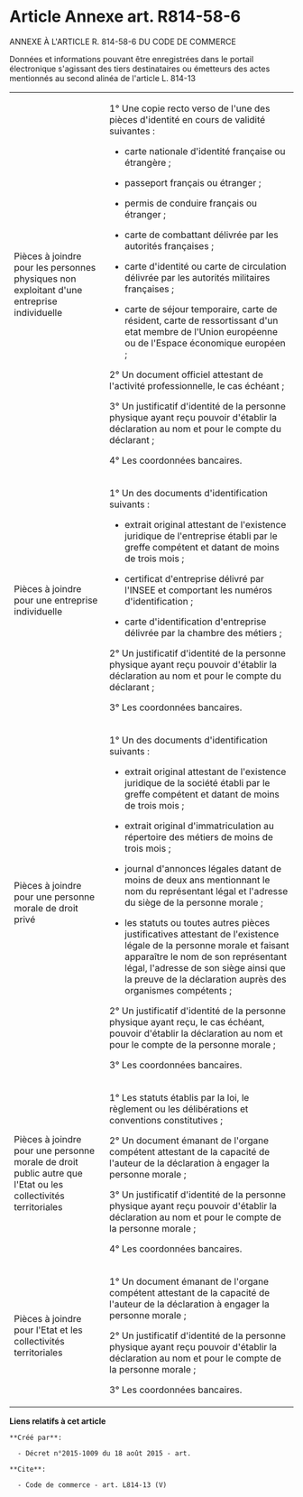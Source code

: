 # Article Annexe art. R814-58-6

ANNEXE À L'ARTICLE R. 814-58-6 DU CODE DE COMMERCE 

Données et informations pouvant être enregistrées dans le portail électronique s'agissant des tiers destinataires ou
émetteurs des actes mentionnés au second alinéa de l'article L. 814-13

<table>
  <tbody>
    <tr>
      <td align="left">

Pièces à joindre pour les personnes physiques non exploitant d'une entreprise individuelle 

</td>
      <td valign="bottom" align="left">

1° Une copie recto verso de l'une des pièces d'identité en cours de validité suivantes :

- carte nationale d'identité française ou étrangère ;

- passeport français ou étranger ;

- permis de conduire français ou étranger ;

- carte de combattant délivrée par les autorités françaises ;

- carte d'identité ou carte de circulation délivrée par les autorités militaires françaises ;

- carte de séjour temporaire, carte de résident, carte de ressortissant d'un etat membre de l'Union européenne ou de l'Espace
économique européen ; 

2° Un document officiel attestant de l'activité professionnelle, le cas échéant ; 

3° Un justificatif d'identité de la personne physique ayant reçu pouvoir d'établir la déclaration au nom et pour le compte du
déclarant ; 

4° Les coordonnées bancaires. 

</td>
    </tr>
    <tr>
      <td align="left">

Pièces à joindre pour une entreprise individuelle 

</td>
      <td align="left">

1° Un des documents d'identification suivants :

- extrait original attestant de l'existence juridique de l'entreprise établi par le greffe compétent et datant de moins de
trois mois ;

- certificat d'entreprise délivré par l'INSEE et comportant les numéros d'identification ;

- carte d'identification d'entreprise délivrée par la chambre des métiers ; 

2° Un justificatif d'identité de la personne physique ayant reçu pouvoir d'établir la déclaration au nom et pour le compte du
déclarant ; 

3° Les coordonnées bancaires. 

</td>
    </tr>
    <tr>
      <td align="left">

Pièces à joindre pour une personne morale de droit privé 

</td>
      <td align="left">

1° Un des documents d'identification suivants :

- extrait original attestant de l'existence juridique de la société établi par le greffe compétent et datant de moins de
trois mois ;

- extrait original d'immatriculation au répertoire des métiers de moins de trois mois ;

- journal d'annonces légales datant de moins de deux ans mentionnant le nom du représentant légal et l'adresse du siège de la
personne morale ;

- les statuts ou toutes autres pièces justificatives attestant de l'existence légale de la personne morale et faisant
apparaître le nom de son représentant légal, l'adresse de son siège ainsi que la preuve de la déclaration auprès des
organismes compétents ; 

2° Un justificatif d'identité de la personne physique ayant reçu, le cas échéant, pouvoir d'établir la déclaration au nom et
pour le compte de la personne morale ; 

3° Les coordonnées bancaires. 

</td>
    </tr>
    <tr>
      <td align="left">

Pièces à joindre pour une personne morale de droit public autre que l'Etat ou les collectivités territoriales 

</td>
      <td align="left">

1° Les statuts établis par la loi, le règlement ou les délibérations et conventions constitutives ; 

2° Un document émanant de l'organe compétent attestant de la capacité de l'auteur de la déclaration à engager la personne
morale ; 

3° Un justificatif d'identité de la personne physique ayant reçu pouvoir d'établir la déclaration au nom et pour le compte de
la personne morale ; 

4° Les coordonnées bancaires. 

</td>
    </tr>
    <tr>
      <td align="left">

Pièces à joindre pour l'Etat et les collectivités territoriales 

</td>
      <td align="left">

1° Un document émanant de l'organe compétent attestant de la capacité de l'auteur de la déclaration à engager la personne
morale ; 

2° Un justificatif d'identité de la personne physique ayant reçu pouvoir d'établir la déclaration au nom et pour le compte de
la personne morale ; 

3° Les coordonnées bancaires.

</td>
    </tr>
  </tbody>
</table>

**Liens relatifs à cet article**

	**Créé par**:

	  - Décret n°2015-1009 du 18 août 2015 - art.

	**Cite**:

	  - Code de commerce - art. L814-13 (V)
